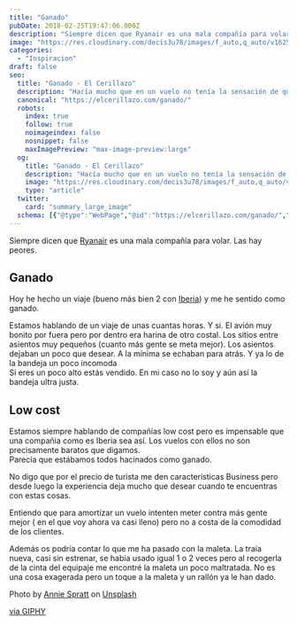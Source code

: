 ```yaml
---
title: "Ganado"
pubDate: 2018-02-25T19:47:06.000Z
description: "Siempre dicen que Ryanair es una mala compañía para volar. Las hay peores."
image: "https://res.cloudinary.com/decis3u78/images/f_auto,q_auto/v1625696723/ganado_ucu5a4_69314479_693cfb00/ganado_ucu5a4_69314479_693cfb00.jpg?_i=AA"
categories:
  - "Inspiracion"
draft: false
seo:
  title: "Ganado - El Cerillazo"
  description: "Hacía mucho que en un vuelo no tenía la sensación de que me trataran como ganado. La gente se queja mucho de las compañías low-cost pero las grandes aerolíneas tampoco lo hacen tan bien. ¿Te has sentido como ganado cuando vuelas?"
  canonical: "https://elcerillazo.com/ganado/"
  robots:
    index: true
    follow: true
    noimageindex: false
    nosnippet: false
    maxImagePreview: "max-image-preview:large"
  og:
    title: "Ganado - El Cerillazo"
    description: "Hacía mucho que en un vuelo no tenía la sensación de que me trataran como ganado. La gente se queja mucho de las compañías low-cost pero las grandes aerolíneas tampoco lo hacen tan bien. ¿Te has sentido como ganado cuando vuelas?"
    image: "https://res.cloudinary.com/decis3u78/images/f_auto,q_auto/v1625696723/ganado_ucu5a4_69314479_693cfb00/ganado_ucu5a4_69314479_693cfb00.jpg?_i=AA"
    type: "article"
  twitter:
    card: "summary_large_image"
  schema: [{"@type":"WebPage","@id":"https://elcerillazo.com/ganado/","url":"https://elcerillazo.com/ganado/","name":"Ganado - El Cerillazo","isPartOf":{"@id":"https://elcerillazo.com/#website"},"primaryImageOfPage":{"@id":"https://elcerillazo.com/ganado/#primaryimage"},"image":{"@id":"https://elcerillazo.com/ganado/#primaryimage"},"thumbnailUrl":"https://res.cloudinary.com/decis3u78/images/f_auto,q_auto/v1625696723/ganado_ucu5a4_69314479_693cfb00/ganado_ucu5a4_69314479_693cfb00.jpg?_i=AA","datePublished":"2018-02-25T20:47:06+00:00","dateModified":"2018-02-25T21:12:21+00:00","author":{"@id":"https://elcerillazo.com/#/schema/person/368d5b496aeaf077b307f248a72abcd9"},"description":"Hacía mucho que en un vuelo no tenía la sensación de que me trataran como ganado. La gente se queja mucho de las compañías low-cost pero las grandes aerolíneas tampoco lo hacen tan bien. ¿Te has sentido como ganado cuando vuelas?","breadcrumb":{"@id":"https://elcerillazo.com/ganado/#breadcrumb"},"inLanguage":"es","potentialAction":[{"@type":"ReadAction","target":["https://elcerillazo.com/ganado/"]}]},{"@type":"ImageObject","inLanguage":"es","@id":"https://elcerillazo.com/ganado/#primaryimage","url":"https://res.cloudinary.com/decis3u78/images/f_auto,q_auto/v1625696723/ganado_ucu5a4_69314479_693cfb00/ganado_ucu5a4_69314479_693cfb00.jpg?_i=AA","contentUrl":"https://res.cloudinary.com/decis3u78/images/f_auto,q_auto/v1625696723/ganado_ucu5a4_69314479_693cfb00/ganado_ucu5a4_69314479_693cfb00.jpg?_i=AA","width":1024,"height":682,"caption":"ganado"},{"@type":"BreadcrumbList","@id":"https://elcerillazo.com/ganado/#breadcrumb","itemListElement":[{"@type":"ListItem","position":1,"name":"Portada","item":"https://elcerillazo.com/"},{"@type":"ListItem","position":2,"name":"Ganado"}]},{"@type":"WebSite","@id":"https://elcerillazo.com/#website","url":"https://elcerillazo.com/","name":"El Cerillazo","description":"De pequeño hacía hogueras y jugaba con cerillas","potentialAction":[{"@type":"SearchAction","target":{"@type":"EntryPoint","urlTemplate":"https://elcerillazo.com/?s={search_term_string}"},"query-input":{"@type":"PropertyValueSpecification","valueRequired":true,"valueName":"search_term_string"}}],"inLanguage":"es"},{"@type":"Person","@id":"https://elcerillazo.com/#/schema/person/368d5b496aeaf077b307f248a72abcd9","name":"montywp","url":"https://elcerillazo.com/author/montywp/"}]
---
```


Siempre dicen que [Ryanair](https://www.ryanair.com/es/es/) es una mala compañía para volar. Las hay peores.

## Ganado

Hoy he hecho un viaje (bueno más bien 2 con [Iberia](https://www.iberia.com/)) y me he sentido como ganado.

Estamos hablando de un viaje de unas cuantas horas. Y sí. El avión muy bonito por fuera pero por dentro era harina de otro costal. Los sitios entre asientos muy pequeños (cuanto más gente se meta mejor). Los asientos dejaban un poco que desear. A la mínima se echaban para atrás. Y ya lo de la bandeja un poco incomoda  
Si eres un poco alto estás vendido. En mi caso no lo soy y aún así la bandeja ultra justa.

## Low cost

Estamos siempre hablando de compañías low cost pero es impensable que una compañia como es Iberia sea así. Los vuelos con ellos no son precisamente baratos que digamos.  
Parecía que estábamos todos hacinados como ganado.

No digo que por el precio de turista me den características Business pero desde luego la experiencia deja mucho que desear cuando te encuentras con estas cosas.

Entiendo que para amortizar un vuelo intenten meter contra más gente mejor ( en el que voy ahora va casi lleno) pero no a costa de la comodidad de los clientes.

Además os podría contar lo que me ha pasado con la maleta. La traía nueva, casi sin estrenar, se había usado igual 1 o 2 veces pero al recogerla de la cinta del equipaje me encontré la maleta un poco maltratada. No es una cosa exagerada pero un toque a la maleta y un rallón ya le han dado.

Photo by [Annie Spratt](https://unsplash.com/photos/4mQOcabC5AA?utm_source=unsplash&utm_medium=referral&utm_content=creditCopyText) on [Unsplash](https://unsplash.com/search/photos/cows?utm_source=unsplash&utm_medium=referral&utm_content=creditCopyText)

[via GIPHY](https://giphy.com/gifs/thebachelor-episode-4-abc-26gsgDzRJOgC584aQ)